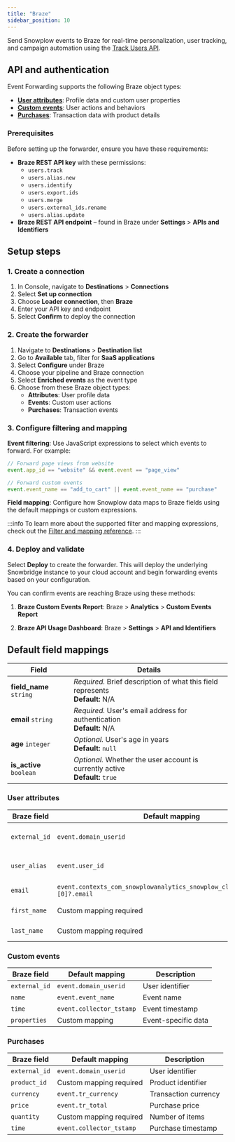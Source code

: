 ```yaml
---
title: "Braze"
sidebar_position: 10
---
```


Send Snowplow events to Braze for real-time personalization, user tracking, and campaign automation using the [Track Users API](https://www.braze.com/docs/api/endpoints/user_data/post_user_track).

## API and authentication

Event Forwarding supports the following Braze object types:

- **[User attributes](https://www.braze.com/docs/api/objects_filters/user_attributes_object)**: Profile data and custom user properties
- **[Custom events](https://www.braze.com/docs/api/objects_filters/event_object)**: User actions and behaviors
- **[Purchases](https://www.braze.com/docs/api/objects_filters/purchase_object)**: Transaction data with product details

### Prerequisites

Before setting up the forwarder, ensure you have these requirements:

- **Braze REST API key** with these permissions:
  - `users.track`
  - `users.alias.new`
  - `users.identify`
  - `users.export.ids`
  - `users.merge`
  - `users.external_ids.rename`
  - `users.alias.update`
- **Braze REST API endpoint** – found in Braze under **Settings** > **APIs and Identifiers**

## Setup steps

### 1. Create a connection

1. In Console, navigate to **Destinations** > **Connections**
2. Select **Set up connection**
3. Choose **Loader connection**, then **Braze**
4. Enter your API key and endpoint
5. Select **Confirm** to deploy the connection

### 2. Create the forwarder

1. Navigate to **Destinations** > **Destination list**
2. Go to **Available** tab, filter for **SaaS applications**
3. Select **Configure** under Braze
4. Choose your pipeline and Braze connection
5. Select **Enriched events** as the event type
6. Choose from these Braze object types:
   - **Attributes**: User profile data
   - **Events**: Custom user actions
   - **Purchases**: Transaction events

### 3. Configure filtering and mapping

**Event filtering**: Use JavaScript expressions to select which events to forward. For example:
```javascript
// Forward page views from website
event.app_id == "website" && event.event == "page_view"

// Forward custom events
event.event_name == "add_to_cart" || event.event_name == "purchase"
```

**Field mapping**: Configure how Snowplow data maps to Braze fields using the default mappings or custom expressions.

:::info
To learn more about the supported filter and mapping expressions, check out the [Filter and mapping reference](/docs/destinations/forwarding-events/event-forwarding/reference.md).
:::

### 4. Deploy and validate

Select **Deploy** to create the forwarder. This will deploy the underlying Snowbridge instance to your cloud account and begin forwarding events based on your configuration.

You can confirm events are reaching Braze using these methods:

1. **Braze Custom Events Report**: Braze > **Analytics** > **Custom Events Report**
<!-- TODO: add screenshot -->
2. **Braze API Usage Dashboard**: Braze > **Settings** > **API and Identifiers**
<!-- TODO: add screenshot -->

## Default field mappings


| Field | Details |
|-------|---------|
| **field_name** `string` | _Required._ Brief description of what this field represents<br />**Default:** N/A |
| **email** `string` | _Required._ User's email address for authentication<br />**Default:** N/A |
| **age** `integer` | _Optional._ User's age in years<br />**Default:** `null` |
| **is_active** `boolean` | _Optional._ Whether the user account is currently active<br />**Default:** `true` |

### User attributes

| Braze field | Default mapping | Description |
|-------------|-----------------|-------------|
| `external_id` | `event.domain_userid` | Primary user identifier |
| `user_alias` | `event.user_id` | Alternative user identifier |
| `email` | `event.contexts_com_snowplowanalytics_snowplow_client_session_1?.[0]?.email` | User email address |
| `first_name` | Custom mapping required | User's first name |
| `last_name` | Custom mapping required | User's last name |

### Custom events

| Braze field | Default mapping | Description |
|-------------|-----------------|-------------|
| `external_id` | `event.domain_userid` | User identifier |
| `name` | `event.event_name` | Event name |
| `time` | `event.collector_tstamp` | Event timestamp |
| `properties` | Custom mapping | Event-specific data |

### Purchases

| Braze field | Default mapping | Description |
|-------------|-----------------|-------------|
| `external_id` | `event.domain_userid` | User identifier |
| `product_id` | Custom mapping required | Product identifier |
| `currency` | `event.tr_currency` | Transaction currency |
| `price` | `event.tr_total` | Purchase price |
| `quantity` | Custom mapping required | Number of items |
| `time` | `event.collector_tstamp` | Purchase timestamp |


<!-- TODO: Add troubleshooting steps when feedback is received -->